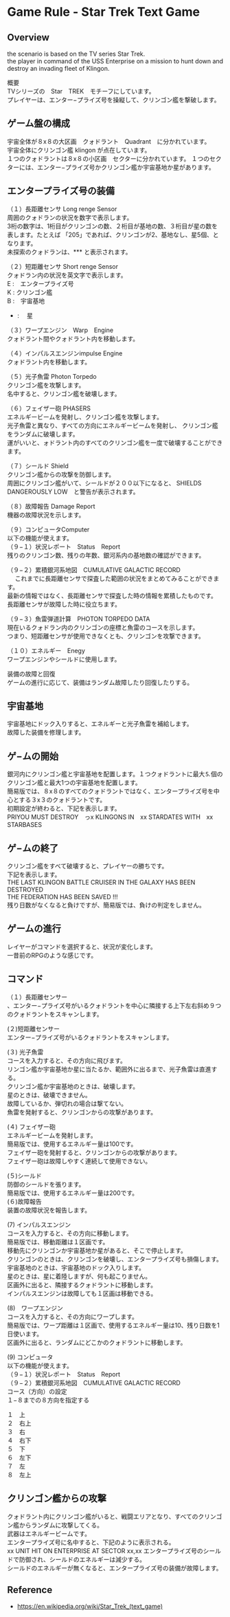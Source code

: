 # Game Rule - Star Trek Text Game

## Overview <br/>
the scenario is based on the TV series Star Trek. </br>
the player in command of the USS Enterprise on a mission to hunt down and destroy an invading fleet of Klingon. </br>

概要 <br/>
TVシリーズの　Star　TREK　モチーフにしています。 <br/>
プレイヤーは、エンター−プライズ号を操縦して、クリンゴン艦を撃破します。 <br/>

## ゲーム盤の構成 <br/>
宇宙全体が８x８の大区画　クォドラント　Quadrant　に分かれています。 <br/>
宇宙全体にクリンゴン艦 klingon が点在しています。 <br/>
１つのクォドラントは８x８の小区画　セクターに分かれています。
１つのセクターには、エンター−プライズ号かクリンゴン艦か宇宙基地か星があります。 <br/>

## エンタープライズ号の装備  <br/>
（１）長距離センサ Long renge Sensor  <br/>
周囲のクォドランの状況を数字で表示します。  <br/>
3桁の数字は、1桁目がクリンゴンの数、２桁目が基地の数、３桁目が星の数を表します。たとえば 「205」であれば、クリンゴンが2、基地なし、星5個、となります。  <br/>
未探索のクォドランは、*** と表示されます。  <br/>

（２）短距離センサ Short renge Sensor  <br/>
クォドラン内の状況を英文字で表示します。  <br/>
E :　エンタープライズ号  <br/>
K : 	クリンゴン艦  <br/>
B :　宇宙基地  <br/>
* : 　星  <br/>

（３）ワープエンジン　Warp　Engine  <br/>
クォドラント間やクォドラント内を移動します。  <br/>

（４）インパルスエンジンimpulse Engine  <br/>
クォドラント内を移動します。  <br/>

（５）光子魚雷 Photon Torpedo  <br/>
クリンゴン艦を攻撃します。 </br>
名中すると、クリンゴン艦を破壊します。  <br/>

（６）フェイザー砲 PHASERS  <br/>
エネルギービームを発射し、クリンゴン艦を攻撃します。  <br/>
光子魚雷と異なり、すべての方向にエネルギービームを発射し、
クリンゴン艦をランダムに破壊します。  <br/>
運がいいと、ォドラント内のすべてのクリンゴン艦を一度で破壊することができます。  <br/>

（７）シールド Shield  <br/>
クリンゴン艦からの攻撃を防御します。  <br/>
周囲にクリンゴン艦がいて、シールドが２００以下になると、
SHIELDS DANGEROUSLY LOW　と警告が表示されます。  <br/>

（８）故障報告 Damage Report <br/>
機器の故障状況を示します。  <br/>

（９）コンピュータComputer  <br/>
以下の機能が使えます。  <br/>
（９−１）状況レポート　Status　Report  <br/>
残りのクリンゴン数、残りの年数、銀河系内の基地数の確認ができます。  <br/>

（９−２）累積銀河系地図　CUMULATIVE GALACTIC RECORD </br>　
これまでに長距離センサで探査した範囲の状況をまとめてみることができます。  <br/>
最新の情報ではなく、長距離センサで探査した時の情報を累積したものです。  <br/>
長距離センサが故障した時に役立ちます。  <br/>

（９−３）魚雷弾道計算　PHOTON TORPEDO DATA  <br/>
現在いるクォドラン内のクリンゴンの座標と魚雷のコースを示します。  <br/>
つまり、短距離センサが使用できなくとも、クリンゴンを攻撃できます。  <br/>

（１０）エネルギー　Enegy  <br/>
ワープエンジンやシールドに使用します。  <br/>

装備の故障と回復  <br/>
ゲームの進行に応じて、装備はランダム故障したり回復したりする。  <br/>

## 宇宙基地  <br/>
宇宙基地にドック入りすると、エネルギーと光子魚雷を補給します。  <br/>
故障した装備を修理します。  <br/>

## ゲ−ムの開始  <br/>
銀河内にクリンゴン艦と宇宙基地を配置します。１つクォドラントに最大⒌個のクリンゴン艦と最大1つの宇宙基地を配置します。  <br/>
簡易版では、８x８のすべてのクォドラントではなく、エンタープライズ号を中心とする３x３のクォドラントです。 <br/>
初期設定が終わると、下記を表示します。  <br/>
PRIYOU MUST DESTROY　っx KLINGONS IN　xx STARDATES WITH　xx STARBASES  <br/>

## ゲ−ムの終了  <br/>
クリンゴン艦をすべて破壊すると、プレイヤーの勝ちです。  <br/>
下記を表示します。  <br/>
THE LAST KLINGON BATTLE CRUISER IN THE GALAXY HAS BEEN DESTROYED  <br/>
THE FEDERATION HAS BEEN SAVED !!!  <br/>
残り日数がなくなると負けですが、簡易版では、負けの判定をしません。  <br/>

## ゲームの進行  <br/>
レイヤーがコマンドを選択すると、状況が変化します。  <br/>
一昔前のRPGのような感じです。  <br/>

## コマンド <br/>
（１）長距離センサー  <br/>
、エンター−プライズ号がいるクォドラントを中心に隣接する上下左右斜め９つのクォドラントをスキャンします。 </br>

(２)短距離センサー  <br/>
エンター−プライズ号がいるクォドラントをスキャンします。  <br/>

(３)	光子魚雷  <br/>
コースを入力すると、その方向に飛びます。  <br/>
リンゴン艦か宇宙基地か星に当たるか、範囲外に出るまで、光子魚雷は直進する。  <br/>
クリンゴン艦か宇宙基地のときは、破壊します。  <br/>
星のときは、破壊できません。  <br/>
故障しているか、弾切れの場合は撃てない。  <br/>
魚雷を発射すると、クリンゴンからの攻撃があります。  <br/>

(４) フェイザー砲 </br>
エネルギービームを発射します。  <br/>
簡易版では、使用するエネルギー量は100です。  <br/>
フェイザー砲を発射すると、クリンゴンからの攻撃があります。  <br/>
フェイザー砲は故障しやすく連続して使用できない。  <br/>


(５)シールド  <br/>
防御のシールドを張ります。 <br/>
簡易版では、使用するエネルギー量は200です。  <br/>
(６)故障報告  <br/>
装置の故障状況を報告します。  <br/>

(7) インパルスエンジン  <br/>
コースを入力すると、その方向に移動します。  <br/>
簡易版では、移動距離は１区画です。  <br/>
移動先にクリンゴンか宇宙基地か星があると、そこで停止します。 <br/>
クリンゴンのときは、クリンゴンを破壊し、エンタープライズ号も損傷します。 <br/>
宇宙基地のときは、宇宙基地のドック入りします。 <br/>
星のときは、星に着陸しますが、何も起こりません。 <br/>
 区画外に出ると、隣接するクォドラントに移動します。<br/>
 インパルスエンジンは故障しても１区画は移動できる。<br/>
 
(8)　ワープエンジン <br/>
コースを入力すると、その方向にワープします。   <br/>
簡易版では、ワープ距離は１区画で、使用するエネルギー量は10、残り日数を1日使います。   <br/>
 区画外に出ると、ランダムにどこかのクォドラントに移動します。<br/>
 
(9) コンピュータ   <br/>
以下の機能が使えます。   <br/>
（９−１）状況レポート　Status　Report   <br/>
（９−２）累積銀河系地図　CUMULATIVE GALACTIC RECORD   <br/>
コース（方向）の設定   <br/>
１−８までの８方向を指定する   <br/>

１　上   <br/>
２　右上   <br/>
３　右 </br>
４　右下   <br/>
５　下   <br/>
６　左下   <br/>
７　左   <br/>
８　左上   <br/>

## クリンゴン艦からの攻撃 </br>
クォドラント内にクリンゴン艦がいると、戦闘エリアとなり、すべてのクリンゴン艦からランダムに攻撃してくる。   <br/>
武器はエネルギービームです。   <br/>
エンタープライズ号に名中すると、下記のように表示される。 </br>
xx UNIT HIT ON ENTERPRISE AT SECTOR xx,xx
エンタープライズ号のシールドで防御され、シールドのエネルギーは減少する。   <br/>
シールドのエネルギーが無くなると、エンタープライズ号の装備が故障します。   <br/>

## Reference  <br/>
- https://en.wikipedia.org/wiki/Star_Trek_(text_game)